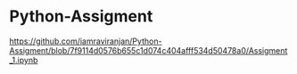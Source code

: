 # Python-Assigment
https://github.com/iamraviranjan/Python-Assigment/blob/7f9114d0576b655c1d074c404afff534d50478a0/Assigment_1.ipynb
